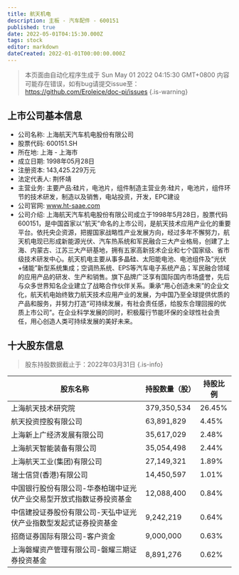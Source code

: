 ```yaml
---
title: 航天机电
description: 主板 - 汽车配件 - 600151
published: true
date: 2022-05-01T04:15:30.000Z
tags: stock
editor: markdown
dateCreated: 2022-01-01T00:00:00.000Z
---
```


> 本页面由自动化程序生成于 Sun May 01 2022 04:15:30 GMT+0800
> 内容可能存在错误，如有bug请提交issue至：https://github.com/Eroleice/doc-pi/issues
{.is-warning}

## 上市公司基本信息
- 公司名称: 上海航天汽车机电股份有限公司
- 股票代码: 600151.SH
- 所在地: 上海 - 上海市
- 成立日期: 1998年05月28日
- 注册资本: 143,425.229万元
- 法定代表人: 荆怀靖
- 主营业务: 主要产品:硅片，电池片，组件制造主营业务:硅片，电池片，组件环节的技术研发，制造以及销售，电站投资，开发，EPC建设
- 公司官网: www.ht-saae.com
- 公司介绍: 上海航天汽车机电股份有限公司成立于1998年5月28日，股票代码600151，是中国首家以“航天”命名的上市公司，是航天技术应用产业化的重要平台。依托央企资源，把握国家战略性产业发展方向，经过多年不懈努力，航天机电现已形成新能源光伏、汽车热系统和军民融合三大产业格局，创建了上海、内蒙古、江苏三大产研基地，拥有五家高新技术企业和七个国家级、省市级技术研发中心。航天机电主要从事多晶硅、太阳能电池、电池组件及“光伏+储能”新型系统集成；空调热系统、EPS等汽车电子系统产品；军民融合领域的应用产品的研发、生产和销售。旗下品牌广泛享有国际国内市场盛誉，先后与众多世界知名企业建立了战略合作伙伴关系。秉承“用心创造未来”的企业文化，航天机电始终致力航天技术应用产业的发展，为中国乃至全球提供优质的产品和服务，并努力打造“可持续发展，有社会责任感，给股东合理回报的优质上市公司”。在企业科学发展的同时，积极履行节能环保的全球性社会责任，用心创造人类可持续发展的美好未来。


## 十大股东信息
> 股东持股数据截止于：2022年03月31日
{.is-info}

| 股东名称 | 持股数量（股） | 持股比例 |
| --- | --- | --- |
| 上海航天技术研究院 | 379,350,534 | 26.45% |
| 航天投资控股有限公司 | 63,891,829 | 4.45% |
| 上海新上广经济发展有限公司 | 35,617,029 | 2.48% |
| 上海航天智能装备有限公司 | 35,054,498 | 2.44% |
| 上海航天工业(集团)有限公司 | 27,149,321 | 1.89% |
| 瑞士信贷(香港)有限公司 | 14,450,597 | 1.01% |
| 中国银行股份有限公司-华泰柏瑞中证光伏产业交易型开放式指数证券投资基金 | 12,088,400 | 0.84% |
| 中信建投证券股份有限公司-天弘中证光伏产业指数型发起式证券投资基金 | 9,242,219 | 0.64% |
| 招商证券国际有限公司-客户资金 | 9,000,000 | 0.63% |
| 上海磐耀资产管理有限公司-磐耀三期证券投资基金 | 8,891,276 | 0.62% |




